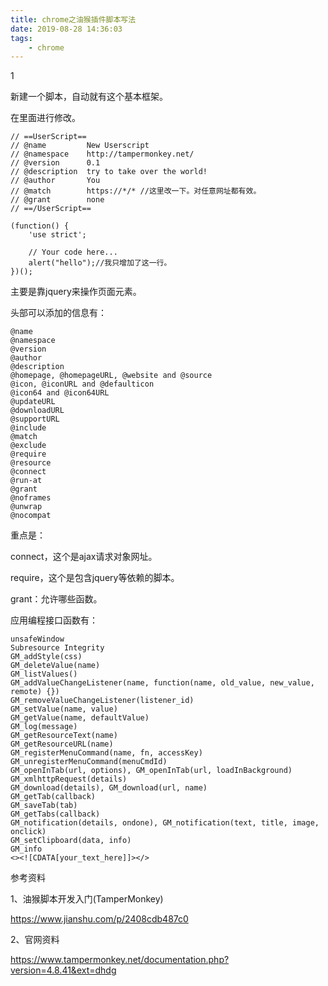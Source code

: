 ```yaml
---
title: chrome之油猴插件脚本写法
date: 2019-08-28 14:36:03
tags:
	- chrome
---
```


1

新建一个脚本，自动就有这个基本框架。

在里面进行修改。

```
// ==UserScript==
// @name         New Userscript
// @namespace    http://tampermonkey.net/
// @version      0.1
// @description  try to take over the world!
// @author       You
// @match        https://*/* //这里改一下。对任意网址都有效。
// @grant        none
// ==/UserScript==

(function() {
    'use strict';

    // Your code here...
    alert("hello");//我只增加了这一行。
})();
```

主要是靠jquery来操作页面元素。

头部可以添加的信息有：

```
@name
@namespace
@version
@author
@description
@homepage, @homepageURL, @website and @source
@icon, @iconURL and @defaulticon
@icon64 and @icon64URL
@updateURL
@downloadURL
@supportURL
@include
@match
@exclude
@require
@resource
@connect
@run-at
@grant
@noframes
@unwrap
@nocompat
```

重点是：

connect，这个是ajax请求对象网址。

require，这个是包含jquery等依赖的脚本。

grant：允许哪些函数。



应用编程接口函数有：

```
unsafeWindow
Subresource Integrity
GM_addStyle(css)
GM_deleteValue(name)
GM_listValues()
GM_addValueChangeListener(name, function(name, old_value, new_value, remote) {})
GM_removeValueChangeListener(listener_id)
GM_setValue(name, value)
GM_getValue(name, defaultValue)
GM_log(message)
GM_getResourceText(name)
GM_getResourceURL(name)
GM_registerMenuCommand(name, fn, accessKey)
GM_unregisterMenuCommand(menuCmdId)
GM_openInTab(url, options), GM_openInTab(url, loadInBackground)
GM_xmlhttpRequest(details)
GM_download(details), GM_download(url, name)
GM_getTab(callback)
GM_saveTab(tab)
GM_getTabs(callback)
GM_notification(details, ondone), GM_notification(text, title, image, onclick)
GM_setClipboard(data, info)
GM_info
<><![CDATA[your_text_here]]></>
```



参考资料

1、油猴脚本开发入门(TamperMonkey)

https://www.jianshu.com/p/2408cdb487c0

2、官网资料

<https://www.tampermonkey.net/documentation.php?version=4.8.41&ext=dhdg>